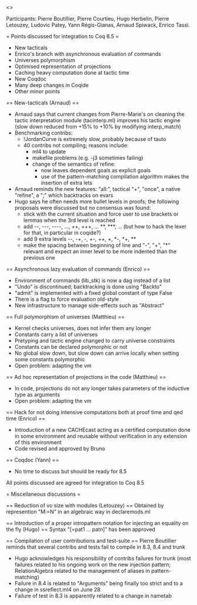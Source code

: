 <<TableOfContents>>

Participants: Pierre Boutillier, Pierre Courtieu, Hugo Herbelin, Pierre Letouzey, Ludovic Patey,
Yann Régis-Gianas, Arnaud Spiwack, Enrico Tassi.


= Points discussed for integration to Coq 8.5 =

- New tacticals
- Enrico's branch with asynchronous evaluation of commands
- Universes polymorphism
- Optimised representation of projections
- Caching heavy computation done at tactic time
- New Coqdoc
- Many deep changes in Coqide
- Other minor points

== New-tacticals (Arnaud) ==

 * Arnaud says that current changes from Pierre-Marie's on cleaning the tactic interpretation module (tacinterp.ml) improves his tactic engine (slow down reduced from +15% to +10% by modifying interp_match)
 * Benchmarking contribs:
   * !JordanCurve is extremely slow, probably because of tauto
   * 40 contribs not compiling; reasons include:
      * ml4 to update
      * makefile problems (e.g. -j3 sometimes failing)
      * change of the semantics of refine:
        * now leaves dependent goals as explicit goals
        * use of the pattern-matching compilation algorithm makes the insertion of extra lets
 * Arnaud reminds the new features: "all:", tactical "+", "once", a native "refine", a ";" which backtracks on evars
 * Hugo says he often needs more bullet levels in proofs; the following proposals were discussed but no consensus was found:
   * stick with the current situation and force user to use brackets or lemmas when the 3rd level is reached
   * add --, ---, ----, ..., ++, +++, ... **, ***, ... (but how to hack the lexer for that, in particular in coqide?)
   * add 9 extra levels --, -+, -*, +-, ++, +*, *-, *+, **
   * make the spacing between beginning of line and "-", "+", "*" relevant and expect an inner level to be more indented than the previous one

== Asynchronous lazy evaluation of commands (Enrico) ==
 * Environment of commands (lib_stk) is now a dag instead of a list
 * "Undo" is discontinued; backtracking is done using "Backto"
 * "admit" is implemented with a fixed global constant of type False
 * There is a flag to force evaluation old-style
 * New infrastructure to manage side-effects such as "Abstract"

== Full polymorphism of universes (Matthieu) ==
 * Kernel checks universes, does not infer them any longer
 * Constants carry a list of universes
 * Pretyping and tactic engine changed to carry universe constraints
 * Constants can be declared polymorphic or not
 * No global slow down, but slow down can arrive locally when setting some constants polymorphic
 * Open problem: adapting the vm

== Ad hoc representation of projections in the code (Matthieu) ==
 * In code, projections do not any longer takes parameters of the inductive type as arguments
 * Open problem: adapting the vm

== Hack for not doing intensive computations both at proof time and qed time (Enrico) ==
 * Introduction of a new CACHEcast acting as a certified computation done in some environment and reusable without verification in any extension of this environment
 * Code revised and approved by Bruno

== Coqdoc (Yann) ==
 * No time to discuss but should be ready for 8.5

All points discussed are agreed for integration to Coq 8.5

= Miscellaneous discussions =

== Reduction of vo size with modules (Letouzey) ==
Obtained by represention "M:=N" in an algebraic way in declaremods.ml

== Introduction of a proper intropattern notation for injecting an equality on the fly (Hugo) ==
Syntax "[=pat1 ... patn]" has been approved

== Compilation of user contributions and test-suite ==
Pierre Boutillier reminds that several contribs and tests fail to compile in 8.3, 8.4 and trunk
 * Hugo acknowledges his responsibility of contribs failures for trunk (most failures related to his ongoing work on the new injection pattern; RelationAlgebra related to the management of aliases in pattern-matching)
 * Failure in 8.4 is related to "Arguments" being finally too strict and to a change in ssreflect.ml4 on June 28
 * Failure of test in 8.3 is apparently related to a change in nametab
